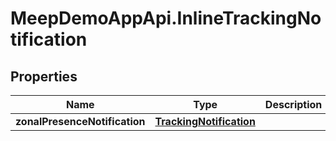 # MeepDemoAppApi.InlineTrackingNotification

## Properties
Name | Type | Description | Notes
------------ | ------------- | ------------- | -------------
**zonalPresenceNotification** | [**TrackingNotification**](TrackingNotification.md) |  | 



